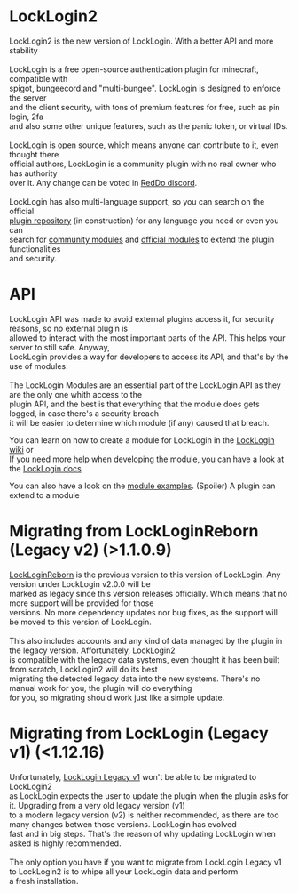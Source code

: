 # LockLogin2
LockLogin2 is the new version of LockLogin. With a better API and more stability<br>
<br>
LockLogin is a free open-source authentication plugin for minecraft, compatible with<br>
spigot, bungeecord and "multi-bungee". LockLogin is designed to enforce the server<br>
and the client security, with tons of premium features for free, such as pin login, 2fa<br>
and also some other unique features, such as the panic token, or virtual IDs.<br>
<br>
LockLogin is open source, which means anyone can contribute to it, even thought there<br>
official authors, LockLogin is a community plugin with no real owner who has authority<br>
over it. Any change can be voted in [RedDo discord](https://discord.gg/77p8KZNfqE).<br>
<br>
LockLogin has also multi-language support, so you can search on the official<br>
[plugin repository](https://reddo.es/panel/locklogin/?tag=lang) (in construction) for any language you need or even you can<br>
search for [community modules](https://reddo.es/panel/locklogin/?tag=module) and [official modules](https://reddo.es/panel/locklogin/modules) to extend the plugin functionalities<br>
and security.

# API
LockLogin API was made to avoid external plugins access it, for security reasons, so no external plugin is<br>
allowed to interact with the most important parts of the API. This helps your server to still safe. Anyway,<br>
LockLogin provides a way for developers to access its API, and that's by the use of modules.<br>
<br>
The LockLogin Modules are an essential part of the LockLogin API as they are the only one whith access to the<br>
plugin API, and the best is that everything that the module does gets logged, in case there's a security breach<br>
it will be easier to determine which module (if any) caused that breach.

You can learn on how to create a module for LockLogin in the [LockLogin wiki](https://reddo.es/karmadev/wiki) or<br>
If you need more help when developing the module, you can have a look at the [LockLogin docs](https://reddo.es/karmadev/locklogin/docs/)

You can also have a look on the [module examples]([https://github.com/KarmaDeb/LockLogin2Examples/blob/master/PluginModule/src/main/java/es/karmadev/examples/pluginmodule/Main.java](https://github.com/KarmaDeb/LockLogin2Examples/tree/master)). (Spoiler) A plugin can extend to a module

# Migrating from LockLoginReborn (Legacy v2) (>1.1.0.9)
[LockLoginReborn](https://github.com/KarmaDeb/LockLoginReborn) is the previous version to this version of LockLogin. Any version under LockLogin v2.0.0 will be<br>
marked as legacy since this version releases officially. Which means that no more support will be provided for those<br>
versions. No more dependency updates nor bug fixes, as the support will be moved to this version of LockLogin.<br>
<br>
This also includes accounts and any kind of data managed by the plugin in the legacy version. Affortunately, LockLogin2<br>
is compatible with the legacy data systems, even thought it has been built from scratch, LockLogin2 will do its best<br>
migrating the detected legacy data into the new systems. There's no manual work for you, the plugin will do everything<br>
for you, so migrating should work just like a simple update.

# Migrating from LockLogin (Legacy v1) (<1.12.16)
Unfortunately, [LockLogin Legacy v1](https://github.com/KarmaDeb/LockLogin) won't be able to be migrated to LockLogin2<br>
as LockLogin expects the user to update the plugin when the plugin asks for it. Upgrading from a very old legacy version (v1)<br>
to a modern legacy version (v2) is neither recommended, as there are too many changes betwen those versions. LockLogin has evolved<br>
fast and in big steps. That's the reason of why updating LockLogin when asked is highly recommended.<br>
<br>
The only option you have if you want to migrate from LockLogin Legacy v1 to LockLogin2 is to whipe all your LockLogin data and perform<br>
a fresh installation.<br>
